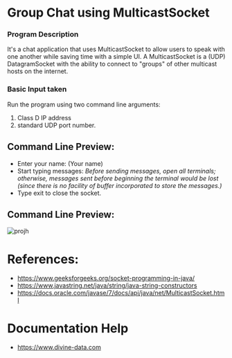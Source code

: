 # Group Chat using MulticastSocket


###  Program Description
It's a chat application that uses MulticastSocket to allow users to speak with one another while saving time with a simple UI.
A MulticastSocket is a (UDP) DatagramSocket with the ability to connect to "groups" of other multicast hosts on the internet.

### Basic Input taken
Run the program using two command line arguments:
1. Class D IP address
2. standard UDP port number.
## Command Line Preview:
 * Enter your name: (Your name)
 * Start typing messages: *Before sending messages, open all terminals; otherwise, messages sent before beginning the terminal would be lost (since there is no facility of buffer incorporated to store the messages.)*
 * Type exit to close the socket.

## Command Line Preview:
![projh](https://user-images.githubusercontent.com/75936063/124558014-c98e4f80-de57-11eb-9200-daef897541e1.PNG)

# References:
* https://www.geeksforgeeks.org/socket-programming-in-java/
* https://www.javastring.net/java/string/java-string-constructors
* https://docs.oracle.com/javase/7/docs/api/java/net/MulticastSocket.html


# Documentation Help
* https://www.divine-data.com

